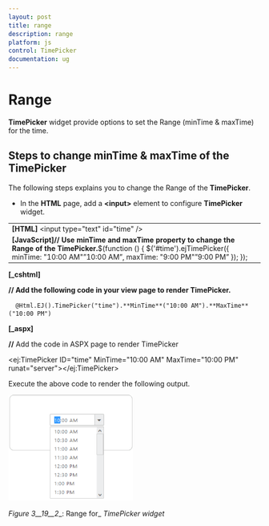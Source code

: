 ```yaml
---
layout: post
title: range
description: range
platform: js
control: TimePicker
documentation: ug
---
```


# Range

**TimePicker** widget provide options to set the Range (minTime & maxTime) for the time.

## Steps to change minTime & maxTime of the TimePicker

The following steps explains you to change the Range of the **TimePicker**.

* In the **HTML** page, add a **&lt;input&gt;** element to configure **TimePicker** widget.



<table>
<tr>
<td>
<b>[HTML]</b>       &lt;input type="text" id="time" /&gt;</td></tr>
<tr>
<td>
<b>[JavaScript]</b><b>// Use minTime and maxTime property to change the Range of the TimePicker.</b>$(function () {                $('#time').ejTimePicker({                 minTime: "10:00 AM"”10:00 AM”,                maxTime: "9:00 PM"”9:00 PM”        }); });</td></tr>
</table>


**[_cshtml]**

**// Add the following code in your view page to render TimePicker.**



      @Html.EJ().TimePicker("time").**MinTime**("10:00 AM").**MaxTime**("10:00 PM")





**[_aspx]**

**//** Add the code in ASPX page to render TimePicker

&lt;ej:TimePicker ID="time" MinTime="10:00 AM" MaxTime="10:00 PM" runat="server"&gt;&lt;/ej:TimePicker&gt;



Execute the above code to render the following output.



![](range_images\range_img1.png)

_Figure_ _3__19__2__: Range for_ _TimePicker_ _widget_

